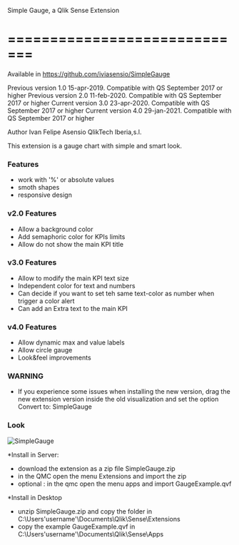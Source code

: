 Simple Gauge, a Qlik Sense Extension 

=============================
==================================

Available in https://github.com/iviasensio/SimpleGauge

Previous version 1.0 15-apr-2019. Compatible with QS September 2017 or higher
Previous version 2.0 11-feb-2020. Compatible with QS September 2017 or higher
Current version 3.0 23-apr-2020. Compatible with QS September 2017 or higher
Current version 4.0 29-jan-2021. Compatible with QS September 2017 or higher

Author Ivan Felipe Asensio QlikTech Iberia,s.l.

This extension is a gauge chart with simple and smart look.

### Features
- work with '%' or absolute values 
- smoth shapes
- responsive design 

### v2.0 Features
- Allow a background color 
- Add semaphoric color for KPIs limits
- Allow do not show the main KPI title

### v3.0 Features
- Allow to modify the main KPI text size
- Independent color for text and numbers
- Can decide if you want to set teh same text-color as number when trigger a color alert
- Can add an Extra text to the main KPI

### v4.0 Features
- Allow dynamic max and value labels
- Allow circle gauge
- Look&feel improvements

### WARNING
- If you experience some issues when installing the new version, drag the new extension version inside the old visualization and set the option Convert to: SimpleGauge 

### Look
![SimpleGauge](https://user-images.githubusercontent.com/11334576/153008005-1fbdda82-6340-4c4e-9449-88121a595805.png)



*Install in Server:
- download the extension as a zip file SimpleGauge.zip
- in the QMC open the menu Extensions and import the zip
- optional : in the qmc open the menu apps and import GaugeExample.qvf


*Install in Desktop
- unzip SimpleGauge.zip and copy the folder in C:\Users\'username'\Documents\Qlik\Sense\Extensions
- copy the example GaugeExample.qvf in C:\Users\'username'\Documents\Qlik\Sense\Apps
